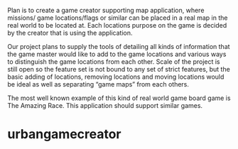 Plan is to create a game creator supporting map application, where missions/ game locations/flags or similar can be placed in a real map in the real world to be located at. Each locations purpose on the game is decided by the creator that is using the application.

Our project plans to supply the tools of detailing all kinds of information that the game master would like to add to the game locations and various ways to distinguish the game locations from each other. Scale of the project is still open so the feature set is not bound to any set of strict features, but the basic adding of locations, removing locations and moving locations would be ideal as well as separating “game maps” from each others.

The most well known example of this kind of real world game board game is The Amazing Race. This application should support similar games.

# urbangamecreator

